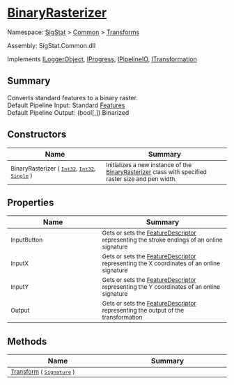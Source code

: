 # [BinaryRasterizer](./BinaryRasterizer.md)

Namespace: [SigStat]() > [Common](./../README.md) > [Transforms](./README.md)

Assembly: SigStat.Common.dll

Implements [ILoggerObject](./../ILoggerObject.md), [IProgress](./../Helpers/IProgress.md), [IPipelineIO](./../Pipeline/IPipelineIO.md), [ITransformation](./../ITransformation.md)

## Summary
Converts standard features to a binary raster.  <br>Default Pipeline Input: Standard [Features](../../docs/md/SigStat/Common/Features.md) <br>Default Pipeline Output: (bool[,]) Binarized

## Constructors

| Name<div><a href="#"><img width=400></a></div> | Summary<div><a href="#"><img width=475></a></div> | 
| --- | --- | 
| <sub>BinaryRasterizer ( [`Int32`](https://docs.microsoft.com/en-us/dotnet/api/System.Int32), [`Int32`](https://docs.microsoft.com/en-us/dotnet/api/System.Int32), [`Single`](https://docs.microsoft.com/en-us/dotnet/api/System.Single) )</sub> | <sub>Initializes a new instance of the [BinaryRasterizer](../../docs/md/SigStat/Common/Transforms/BinaryRasterizer.md) class with specified raster size and pen width.</sub> | 


## Properties

| Name<div><a href="#"><img width=400></a></div> | Summary<div><a href="#"><img width=475></a></div> | 
| --- | --- | 
| <sub>InputButton</sub> | <sub>Gets or sets the [FeatureDescriptor](../../docs/md/SigStat/Common/FeatureDescriptor.md) representing the stroke endings of an online signature</sub> | 
| <sub>InputX</sub> | <sub>Gets or sets the [FeatureDescriptor](../../docs/md/SigStat/Common/FeatureDescriptor.md) representing the X coordinates of an online signature</sub> | 
| <sub>InputY</sub> | <sub>Gets or sets the [FeatureDescriptor](../../docs/md/SigStat/Common/FeatureDescriptor.md) representing the Y coordinates of an online signature</sub> | 
| <sub>Output</sub> | <sub>Gets or sets the [FeatureDescriptor](../../docs/md/SigStat/Common/FeatureDescriptor.md) representing the output of the transformation</sub> | 


## Methods

| Name<div><a href="#"><img width=400></a></div> | Summary<div><a href="#"><img width=475></a></div> | 
| --- | --- | 
| <sub>[Transform](./Methods/BinaryRasterizer--Transform.md) ( [`Signature`](./../Signature.md) )</sub> | <sub></sub> | 


